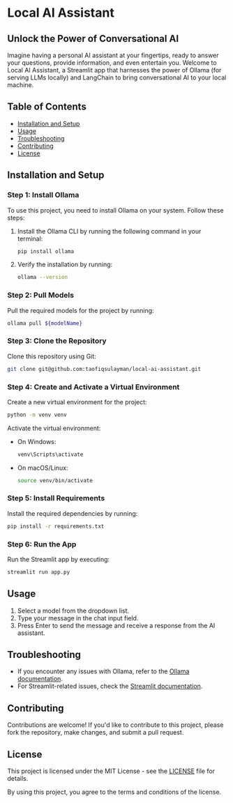 
# Local AI Assistant

## Unlock the Power of Conversational AI

Imagine having a personal AI assistant at your fingertips, ready to answer your questions, provide information, and even entertain you. Welcome to Local AI Assistant, a Streamlit app that harnesses the power of Ollama (for serving LLMs locally) and LangChain to bring conversational AI to your local machine.

## Table of Contents
- [Installation and Setup](#installation-and-setup)
- [Usage](#usage)
- [Troubleshooting](#troubleshooting)
- [Contributing](#contributing)
- [License](#license)

## Installation and Setup

### Step 1: Install Ollama

To use this project, you need to install Ollama on your system. Follow these steps:

1.  Install the Ollama CLI by running the following command in your terminal:

    ```bash
    pip install ollama
    ```

2. Verify the installation by running:

    ```bash
    ollama --version
    ```

### Step 2: Pull Models

Pull the required models for the project by running:

```bash
ollama pull ${modelName}
```

### Step 3: Clone the Repository

Clone this repository using Git:

```bash
git clone git@github.com:taofiqsulayman/local-ai-assistant.git
```

### Step 4: Create and Activate a Virtual Environment

Create a new virtual environment for the project:

```bash
python -m venv venv
```

Activate the virtual environment:

- On Windows:

    ```bash
    venv\Scripts\activate
    ```

- On macOS/Linux:

    ```bash
    source venv/bin/activate
    ```

### Step 5: Install Requirements

Install the required dependencies by running:

```bash
pip install -r requirements.txt
```

### Step 6: Run the App

Run the Streamlit app by executing:

```bash
streamlit run app.py
```

## Usage

1. Select a model from the dropdown list.
2. Type your message in the chat input field.
3. Press Enter to send the message and receive a response from the AI assistant.

## Troubleshooting

- If you encounter any issues with Ollama, refer to the [Ollama documentation](#).
- For Streamlit-related issues, check the [Streamlit documentation](#).

## Contributing

Contributions are welcome! If you'd like to contribute to this project, please fork the repository, make changes, and submit a pull request.

## License

This project is licensed under the MIT License - see the [LICENSE](LICENSE) file for details.

By using this project, you agree to the terms and conditions of the license.
